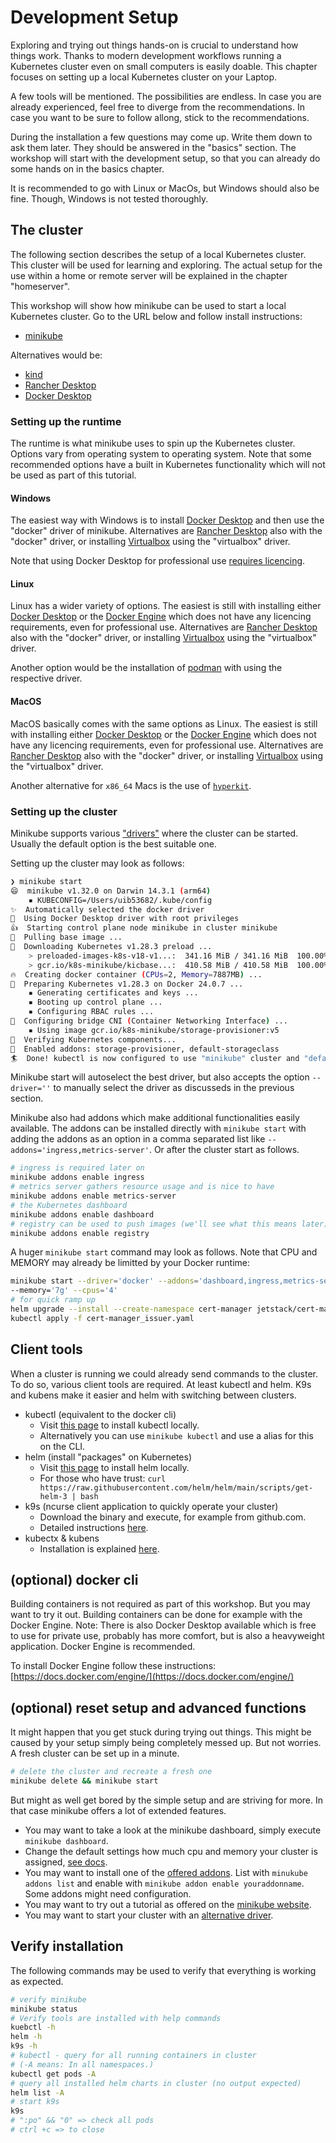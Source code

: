 # Development Setup

Exploring and trying out things hands-on is crucial to understand how things work. Thanks to modern development workflows running a Kubernetes cluster even on small computers is easily doable. This chapter focuses on setting up a local Kubernetes cluster on your Laptop.

A few tools will be mentioned. The possibilities are endless. In case you are already experienced, feel free to diverge from the recommendations. In case you want to be sure to follow allong, stick to the recommendations.

During the installation a few questions may come up. Write them down to ask them later. They should be answered in the "basics" section. The workshop will start with the development setup, so that you can already do some hands on in the basics chapter.

It is recommended to go with Linux or MacOs, but Windows should also be fine. Though, Windows is not tested thoroughly.

## The cluster

The following section describes the setup of a local Kubernetes cluster. This cluster will be used for learning and exploring. The actual setup for the use within a home or remote server will be explained in the chapter "homeserver".

This workshop will show how minikube can be used to start a local Kubernetes cluster. Go to the URL below and follow install instructions:

* [minikube](https://minikube.sigs.k8s.io/docs/start/)

Alternatives would be:

* [kind](https://kind.sigs.k8s.io/)
* [Rancher Desktop](https://rancherdesktop.io/)
* [Docker Desktop](https://docs.docker.com/desktop/)

### Setting up the runtime

The runtime is what minikube uses to spin up the Kubernetes cluster. Options vary from operating system to operating system. Note that some recommended options have a built in Kubernetes functionality which will not be used as part of this tutorial.

#### Windows

The easiest way with Windows is to install [Docker Desktop](https://docs.docker.com/desktop/) and then use the "docker" driver of minikube. Alternatives are [Rancher Desktop](https://rancherdesktop.io/) also with the "docker" driver, or installing [Virtualbox](https://www.virtualbox.org/) using the "virtualbox" driver.

Note that using Docker Desktop for professional use [requires licencing](https://www.docker.com/pricing/).

#### Linux

Linux has a wider variety of options. The easiest is still with installing either [Docker Desktop](https://docs.docker.com/desktop/) or the [Docker Engine](https://docs.docker.com/engine/install/) which does not have any licencing requirements, even for professional use. Alternatives are [Rancher Desktop](https://rancherdesktop.io/) also with the "docker" driver, or installing [Virtualbox](https://www.virtualbox.org/) using the "virtualbox" driver.

Another option would be the installation of [podman](https://podman.io/docs/installation) with using the respective driver.

#### MacOS

MacOS basically comes with the same options as Linux. The easiest is still with installing either [Docker Desktop](https://docs.docker.com/desktop/) or the [Docker Engine](https://docs.docker.com/engine/install/) which does not have any licencing requirements, even for professional use. Alternatives are [Rancher Desktop](https://rancherdesktop.io/) also with the "docker" driver, or installing [Virtualbox](https://www.virtualbox.org/) using the "virtualbox" driver.

Another alternative for `x86_64` Macs is the use of [`hyperkit`](https://formulae.brew.sh/formula/hyperkit).

### Setting up the cluster

Minikube supports various ["drivers"](https://minikube.sigs.k8s.io/docs/start/) where the cluster can be started. Usually the default option is the best suitable one.

Setting up the cluster may look as follows:

```sh
❯ minikube start
😄  minikube v1.32.0 on Darwin 14.3.1 (arm64)
    ▪ KUBECONFIG=/Users/uib53682/.kube/config
✨  Automatically selected the docker driver
📌  Using Docker Desktop driver with root privileges
👍  Starting control plane node minikube in cluster minikube
🚜  Pulling base image ...
💾  Downloading Kubernetes v1.28.3 preload ...
    > preloaded-images-k8s-v18-v1...:  341.16 MiB / 341.16 MiB  100.00% 25.42 M
    > gcr.io/k8s-minikube/kicbase...:  410.58 MiB / 410.58 MiB  100.00% 15.58 M
🔥  Creating docker container (CPUs=2, Memory=7887MB) ...
🐳  Preparing Kubernetes v1.28.3 on Docker 24.0.7 ...
    ▪ Generating certificates and keys ...
    ▪ Booting up control plane ...
    ▪ Configuring RBAC rules ...
🔗  Configuring bridge CNI (Container Networking Interface) ...
    ▪ Using image gcr.io/k8s-minikube/storage-provisioner:v5
🔎  Verifying Kubernetes components...
🌟  Enabled addons: storage-provisioner, default-storageclass
🏄  Done! kubectl is now configured to use "minikube" cluster and "default" namespace by default
```

Minikube start will autoselect the best driver, but also accepts the option `--driver=''` to manually select the driver as discusseds in the previous section.

Minikube also had addons which make additional functionalities easily available. The addons can be installed directly with `minikube start` with adding the addons as an option in a comma separated list like `--addons='ingress,metrics-server'`. Or after the cluster start as follows.

```sh
# ingress is required later on
minikube addons enable ingress
# metrics server gathers resource usage and is nice to have
minikube addons enable metrics-server
# the Kubernetes dashboard
minikube addons enable dashboard
# registry can be used to push images (we'll see what this means later)
minikube addons enable registry
```

A huger `minikube start` command may look as follows. Note that CPU and MEMORY may already be limitted by your Docker runtime:

```sh
minikube start --driver='docker' --addons='dashboard,ingress,metrics-server,registry' \
--memory='7g' --cpus='4'
# for quick ramp up
helm upgrade --install --create-namespace cert-manager jetstack/cert-manager -n cert-manager -f ./helm_cert-manager.yaml
kubectl apply -f cert-manager_issuer.yaml
```

## Client tools

When a cluster is running we could already send commands to the cluster. To do so, various client tools are required. At least kubectl and helm. K9s and kubens make it easier and helm with switching between clusters.

* kubectl (equivalent to the docker cli)
    * Visit [this page](https://kubernetes.io/docs/tasks/tools/#kubectl) to install kubectl locally.
    * Alternatively you can use `minikube kubectl` and use a alias for this on the CLI.
* helm (install "packages" on Kubernetes)
    * Visit [this page](https://helm.sh/docs/intro/install/#from-script) to install helm locally.
    * For those who have trust: `curl https://raw.githubusercontent.com/helm/helm/main/scripts/get-helm-3 | bash`
* k9s (ncurse client application to quickly operate your cluster)
    * Download the binary and execute, for example from github.com.
    * Detailed instructions [here](https://k9scli.io/topics/install/).
* kubectx & kubens
    * Installation is explained [here](https://github.com/ahmetb/kubectx/tree/master?tab=readme-ov-file#installation).

## (optional) docker cli

Building containers is not required as part of this workshop. But you may want to try it out. Building containers can be done for example with the Docker Engine. Note: There is also Docker Desktop available which is free to use for private use, probably has more comfort, but is also a heavyweight application. Docker Engine is recommended.

To install Docker Engine follow these instructions: [https://docs.docker.com/engine/](https://docs.docker.com/engine/)

## (optional) reset setup and advanced functions

It might happen that you get stuck during trying out things. This might be caused by your setup simply being completely messed up. But not worries. A fresh cluster can be set up in a minute.

```sh
# delete the cluster and recreate a fresh one
minikube delete && minikube start
```

But might as well get bored by the simple setup and are striving for more. In that case minikube offers a lot of extended features.

* You may want to take a look at the minikube dashboard, simply execute `minikube dashboard`.
* Change the default settings how much cpu and memory your cluster is assigned, [see docs](https://minikube.sigs.k8s.io/docs/commands/start/).
* You may want to install one of the [offered addons](https://minikube.sigs.k8s.io/docs/handbook/addons/). List with `minukube addons list` and enable with `minikube addon enable youraddonname`. Some addons might need configuration.
* You may want to try out a tutorial as offered on the [minikube website](https://minikube.sigs.k8s.io/docs/tutorials/).
* You may want to start your cluster with an [alternative driver](https://minikube.sigs.k8s.io/docs/drivers/).

## Verify installation

The following commands may be used to verify that everything is working as expected.

```sh
# verify minikube
minikube status
# Verify tools are installed with help commands
kuebctl -h
helm -h
k9s -h
# kubectl - query for all running containers in cluster
# (-A means: In all namespaces.)
kubectl get pods -A
# query all installed helm charts in cluster (no output expected)
helm list -A
# start k9s
k9s
# ":po" && "0" => check all pods
# ctrl +c => to close
```
